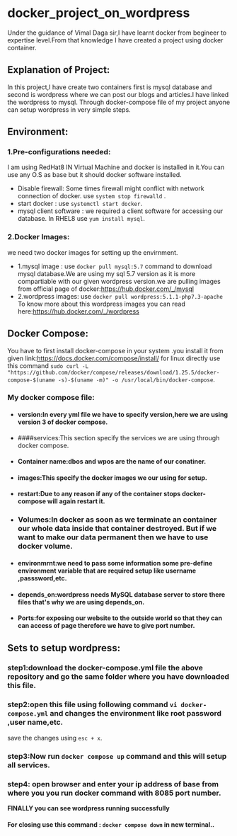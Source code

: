 # docker_project_on_wordpress
Under the guidance of Vimal Daga sir,I have learnt docker from begineer to expertise level.From that knowledge I have created a project using docker container.
## Explanation of Project:
In this project,I have create two containers first is mysql database and second is wordpress where we can post our blogs and articles.I have linked the wordpress to mysql.
Through docker-compose file of my project anyone can setup wordpress in very simple steps.
## Environment:
### 1.Pre-configurations needed:
 I am using RedHat8 IN Virtual Machine and docker is installed in it.You can use any O.S as base but it should docker software installed.
  * Disable firewall:
   Some times firewall might conflict with network connection of docker.
   use `system stop firewalld` .
  * start docker :
   use `systemctl start docker`.
  * mysql client software :
  we required a client software for accessing our database.
  In RHEL8 use `yum install mysql`.
 
### 2.Docker Images:
  we need two docker images for setting up the envirnment.
  * 1.mysql image :
  use `docker pull mysql:5.7` command to download mysql database.We are using my  sql 5.7 version as it is more compartiable with our given wordpress version.we  are pulling images from official page of docker:https://hub.docker.com/_/mysql 
  * 2.wordpress images:
  use `docker pull wordpress:5.1.1-php7.3-apache`
  To know more about this wordpress images you can read here:https://hub.docker.com/_/wordpress
## Docker Compose:
You have to first install docker-compose in your system .you install it from given link:https://docs.docker.com/compose/install/
for linux directly use this command `sudo curl -L "https://github.com/docker/compose/releases/download/1.25.5/docker-compose-$(uname -s)-$(uname -m)" -o /usr/local/bin/docker-compose`.
### My docker compose file:


 * #### version:In every yml file we have to specify version,here we are using version 3 of docker compose.
 * ####services:This section specify the services we are using through docker compose.
 * #### Container name:dbos and wpos are the name of our conatiner.
 * #### images:This specify the docker images we our using for setup.
 * #### restart:Due to any reason if any of the container stops docker-compose will again restart it.
 * ### Volumes:In docker as soon as we terminate an container our whole data inside that container destroyed. But if we want to make our data permanent then we have to use docker volume.
 * #### environmrnt:we need to pass some information some pre-define environment variable that are required setup like username ,passsword,etc.
 * #### depends_on:wordpress needs MySQL database server to store there files that's why we are using depends_on.
 * #### Ports:for exposing our website to the outside world so that they can can access of page therefore we have to give port number.

## Sets to setup wordpress:
 
 ### step1:download the docker-compose.yml file the above repository and go the same folder where you have downloaded this file.


 ### step2:open this file using following command `vi docker-compose.yml` and changes the environment like root password ,user name,etc.
 save the changes using `esc + x`.
 ### step3:Now run `docker compose up` command and this will setup all services.


 ### step4: open browser and enter your ip address of base from where you you run docker command with 8085 port number.



 **FINALLY you can see wordpress running successfully**

 #### For closing use this command : `docker compose down` in new terminal..


